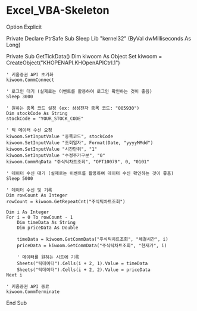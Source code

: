 # Excel_VBA-Skeleton

Option Explicit

Private Declare PtrSafe Sub Sleep Lib "kernel32" (ByVal dwMilliseconds As Long)

Private Sub GetTickData()
    Dim kiwoom As Object
    Set kiwoom = CreateObject("KHOPENAPI.KHOpenAPICtrl.1")
    
    ' 키움증권 API 초기화
    kiwoom.CommConnect
    
    ' 로그인 대기 (실제로는 이벤트를 활용하여 로그인 확인하는 것이 좋음)
    Sleep 3000
    
    ' 원하는 종목 코드 설정 (ex: 삼성전자 종목 코드: "005930")
    Dim stockCode As String
    stockCode = "YOUR_STOCK_CODE"
    
    ' 틱 데이터 수신 요청
    kiwoom.SetInputValue "종목코드", stockCode
    kiwoom.SetInputValue "조회일자", Format(Date, "yyyyMMdd")
    kiwoom.SetInputValue "시간단위", "1"
    kiwoom.SetInputValue "수정주가구분", "0"
    kiwoom.CommRqData "주식틱차트조회", "OPT10079", 0, "0101"
    
    ' 데이터 수신 대기 (실제로는 이벤트를 활용하여 데이터 수신 확인하는 것이 좋음)
    Sleep 5000
    
    ' 데이터 수신 및 기록
    Dim rowCount As Integer
    rowCount = kiwoom.GetRepeatCnt("주식틱차트조회")
    
    Dim i As Integer
    For i = 0 To rowCount - 1
        Dim timeData As String
        Dim priceData As Double
        
        timeData = kiwoom.GetCommData("주식틱차트조회", "체결시간", i)
        priceData = kiwoom.GetCommData("주식틱차트조회", "현재가", i)
        
        ' 데이터를 원하는 시트에 기록
        Sheets("틱데이터").Cells(i + 2, 1).Value = timeData
        Sheets("틱데이터").Cells(i + 2, 2).Value = priceData
    Next i
    
    ' 키움증권 API 종료
    kiwoom.CommTerminate
End Sub
